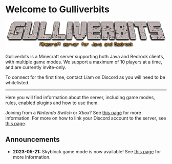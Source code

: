 # Welcome to Gulliverbits

<p style="text-align: center;">
    <img src="gbits.png" alt="Gulliverbits logo" />
</p>

Gulliverbits is a Minecraft server supporting both Java and Bedrock clients, with multiple game modes. We support a maximum of 10 players at a time, and are currently invite-only.

To connect for the first time, contact Liam on Discord as you will need to be whitelisted.

----

Here you will find information about the server, including game modes, rules, enabled plugins and how to use them.

Joining from a _Nintendo Switch_ or _Xbox_? See [this page](bedrock.md) for more information.
For more on how to link your Discord account to the server, see [this page](discord.md).

## Announcements

- **2023-05-21:** Skyblock game mode is now available! See [this page](skyblock.md) for more information.